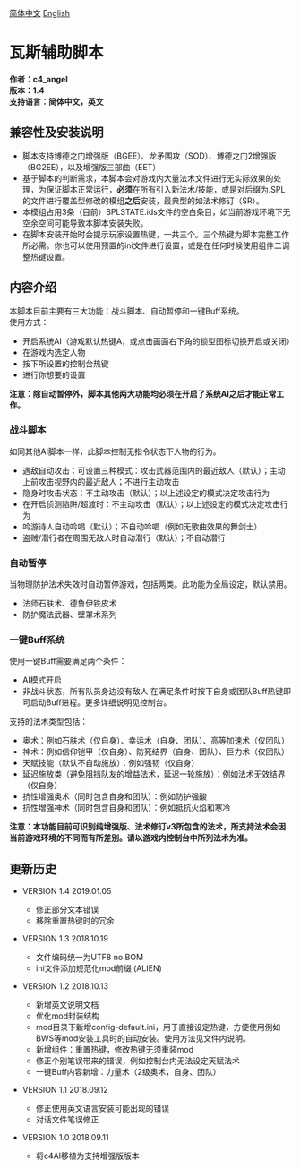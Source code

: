[简体中文](README.md) [English](README-EN.md)

# 瓦斯辅助脚本

**作者：c4_angel**  
**版本：1.4**  
**支持语言：简体中文，英文**

## 兼容性及安装说明
- 脚本支持博德之门增强版（BGEE）、龙矛围攻（SOD）、博德之门2增强版（BG2EE），以及增强版三部曲（EET）
- 基于脚本的判断需求，本脚本会对游戏内大量法术文件进行无实际效果的处理，为保证脚本正常运行，**必须**在所有引入新法术/技能，或是对后缀为.SPL的文件进行覆盖型修改的模组**之后**安装，最典型的如法术修订（SR）。
- 本模组占用3条（目前）SPLSTATE.ids文件的空白条目，如当前游戏环境下无空余空间可能导致本脚本安装失败。
- 在脚本安装开始时会提示玩家设置热键，一共三个。三个热键为脚本完整工作所必需。你也可以使用预置的ini文件进行设置，或是在任何时候使用组件二调整热键设置。

## 内容介绍
本脚本目前主要有三大功能：战斗脚本、自动暂停和一键Buff系统。  
使用方式：
- 开启系统AI（游戏默认热键A，或点击画面右下角的锁型图标切换开启或关闭）
- 在游戏内选定人物
- 按下所设置的控制台热键
- 进行你想要的设置

**注意：除自动暂停外，脚本其他两大功能均必须在开启了系统AI之后才能正常工作。**

### 战斗脚本
如同其他AI脚本一样，此脚本控制无指令状态下人物的行为。
- 遇敌自动攻击：可设置三种模式：攻击武器范围内的最近敌人（默认）；主动上前攻击视野内的最近敌人；不进行主动攻击
- 隐身时攻击状态：不主动攻击（默认）；以上述设定的模式决定攻击行为
- 在开启侦测陷阱/超渡时：不主动攻击（默认）；以上述设定的模式决定攻击行为
- 吟游诗人自动吟唱（默认）；不自动吟唱（例如无歌曲效果的舞剑士）
- 盗贼/潜行者在周围无敌人时自动潜行（默认）；不自动潜行

### 自动暂停
当物理防护法术失效时自动暂停游戏，包括两类。此功能为全局设定，默认禁用。
- 法师石肤术、德鲁伊铁皮术
- 防护魔法武器、壁罩术系列
	
### 一键Buff系统
使用一键Buff需要满足两个条件：
- AI模式开启
- 非战斗状态，所有队员身边没有敌人
在满足条件时按下自身或团队Buff热键即可启动Buff进程。更多详细说明见控制台。

支持的法术类型包括：
- 奥术：例如石肤术（仅自身）、幸运术（自身、团队）、高等加速术（仅团队）
- 神术：例如信仰铠甲（仅自身）、防死结界（自身、团队）、巨力术（仅团队）
- 天赋技能（默认不自动施放）：例如强韧（仅自身）
- 延迟施放类（避免阻挡队友的增益法术，延迟一轮施放）：例如法术无效结界（仅自身）
- 抗性增强奥术（同时包含自身和团队）：例如防护强酸
- 抗性增强神术（同时包含自身和团队）：例如抵抗火焰和寒冷
	
**注意：本功能目前可识别纯增强版、法术修订v3所包含的法术，所支持法术会因当前游戏环境的不同而有所差别。请以游戏内控制台中所列法术为准。**


## 更新历史

- VERSION 1.4 2019.01.05
	- 修正部分文本错误
	- 移除重置热键时的冗余

- VERSION 1.3 2018.10.19
	- 文件编码统一为UTF8 no BOM
	- ini文件添加规范化mod前缀 (ALIEN)

- VERSION 1.2 2018.10.13
	- 新增英文说明文档
	- 优化mod封装结构
	- mod目录下新增config-default.ini，用于直接设定热键，方便使用例如BWS等mod安装工具时的自动安装。使用方法见文件内说明。
	- 新增组件：重置热键，修改热键无须重装mod
	- 修正个别笔误带来的错误，例如控制台内无法设定天赋法术
	- 一键Buff内容新增：力量术（2级奥术，自身、团队）

- VERSION 1.1 2018.09.12 
	- 修正使用英文语言安装可能出现的错误
	- 对话文件笔误修正

- VERSION 1.0 2018.09.11
	- 将c4AI移植为支持增强版版本
